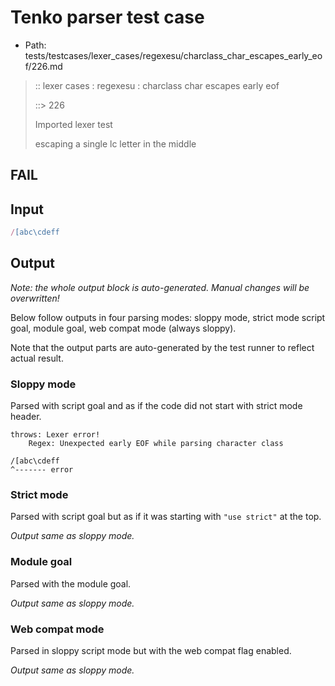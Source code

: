 # Tenko parser test case

- Path: tests/testcases/lexer_cases/regexesu/charclass_char_escapes_early_eof/226.md

> :: lexer cases : regexesu : charclass char escapes early eof
>
> ::> 226
>
> Imported lexer test
>
> escaping a single lc letter in the middle

## FAIL

## Input

`````js
/[abc\cdeff
`````

## Output

_Note: the whole output block is auto-generated. Manual changes will be overwritten!_

Below follow outputs in four parsing modes: sloppy mode, strict mode script goal, module goal, web compat mode (always sloppy).

Note that the output parts are auto-generated by the test runner to reflect actual result.

### Sloppy mode

Parsed with script goal and as if the code did not start with strict mode header.

`````
throws: Lexer error!
    Regex: Unexpected early EOF while parsing character class

/[abc\cdeff
^------- error
`````

### Strict mode

Parsed with script goal but as if it was starting with `"use strict"` at the top.

_Output same as sloppy mode._

### Module goal

Parsed with the module goal.

_Output same as sloppy mode._

### Web compat mode

Parsed in sloppy script mode but with the web compat flag enabled.

_Output same as sloppy mode._
